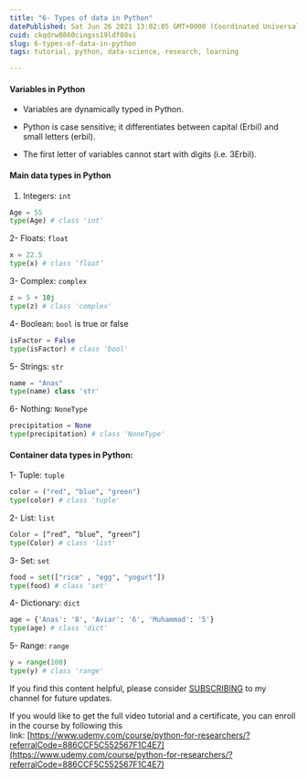 ```yaml
---
title: "6- Types of data in Python"
datePublished: Sat Jun 26 2021 13:02:05 GMT+0000 (Coordinated Universal Time)
cuid: ckqdrw0860cingss19ldf08vi
slug: 6-types-of-data-in-python
tags: tutorial, python, data-science, research, learning

---
```


#### Variables in Python

* Variables are dynamically typed in Python.
    
* Python is case sensitive; it differentiates between capital (Erbil) and small letters (erbil).
    
* The first letter of variables cannot start with digits (i.e. 3Erbil).
    

#### Main data types in Python

1. Integers: `int`
    

```python
Age = 55 
type(Age) # class 'int'
```

2- Floats: `float`

```python
x = 22.5
type(x) # class ‘float’
```

3- Complex: `complex`

```python
z = 5 + 10j
type(z) # class 'complex'
```

4- Boolean: `bool` is true or false

```python
isFactor = False
type(isFactor) # class 'bool'
```

5- Strings: `str`

```python
name = "Anas"
type(name) class 'str'
```

6- Nothing: `NoneType`

```python
precipitation = None
type(precipitation) # class 'NoneType'
```

#### Container data types in Python:

1- Tuple: `tuple`

```python
color = ("red", "blue", "green")
type(color) # class 'tuple'
```

2- List: `list`

```python
Color = [“red”, “blue”, “green”]
type(Color) # class 'list'
```

3- Set: `set`

```python
food = set(["rice" , "egg", "yogurt"])
type(food) # class 'set'
```

4- Dictionary: `dict`

```python
age = {'Anas': '8', 'Aviar': '6', 'Muhammad': '5'}
type(age) # class 'dict'
```

5- Range: `range`

```python
y = range(100)
type(y) # class 'range'
```

If you find this content helpful, please consider [SUBSCRIBING](https://www.youtube.com/channel/UCpbWlHEqBSnJb6i4UemXQpA) to my channel for future updates.

If you would like to get the full video tutorial and a certificate, you can enroll in the course by following this link: [https://www.udemy.com/course/python-for-researchers/?referralCode=886CCF5C552567F1C4E7](https://www.udemy.com/course/python-for-researchers/?referralCode=886CCF5C552567F1C4E7)
